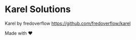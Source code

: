 # Karel Solutions

Karel by fredoverflow
https://github.com/fredoverflow/karel




Made with :heart:
